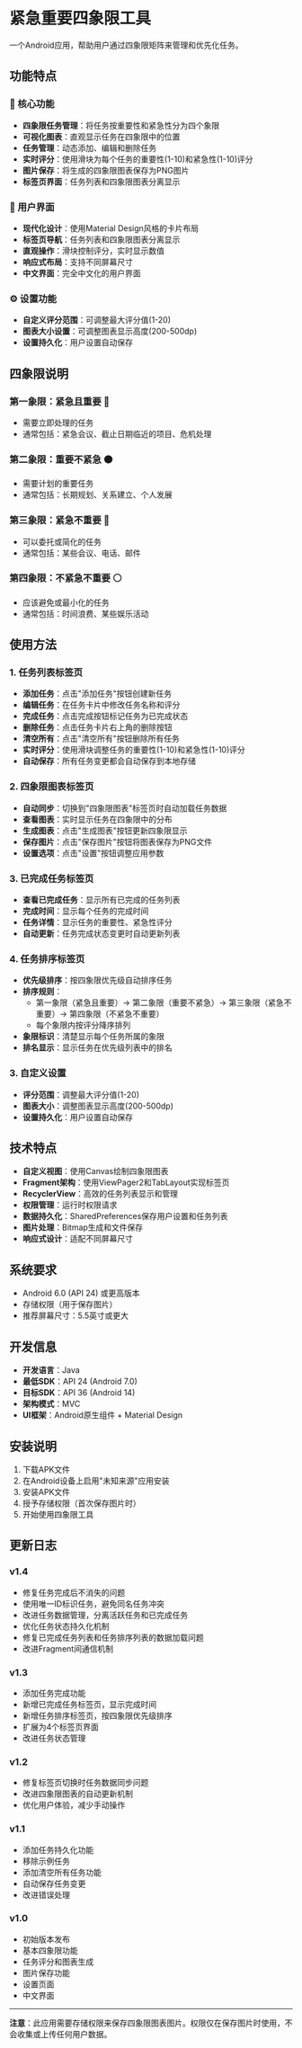 # 紧急重要四象限工具

一个Android应用，帮助用户通过四象限矩阵来管理和优先化任务。

## 功能特点

### 🎯 核心功能
- **四象限任务管理**：将任务按重要性和紧急性分为四个象限
- **可视化图表**：直观显示任务在四象限中的位置
- **任务管理**：动态添加、编辑和删除任务
- **实时评分**：使用滑块为每个任务的重要性(1-10)和紧急性(1-10)评分
- **图片保存**：将生成的四象限图表保存为PNG图片
- **标签页界面**：任务列表和四象限图表分离显示

### 🎨 用户界面
- **现代化设计**：使用Material Design风格的卡片布局
- **标签页导航**：任务列表和四象限图表分离显示
- **直观操作**：滑块控制评分，实时显示数值
- **响应式布局**：支持不同屏幕尺寸
- **中文界面**：完全中文化的用户界面

### ⚙️ 设置功能
- **自定义评分范围**：可调整最大评分值(1-20)
- **图表大小设置**：可调整图表显示高度(200-500dp)
- **设置持久化**：用户设置自动保存

## 四象限说明

### 第一象限：紧急且重要 🔴
- 需要立即处理的任务
- 通常包括：紧急会议、截止日期临近的项目、危机处理

### 第二象限：重要不紧急 🟠
- 需要计划的重要任务
- 通常包括：长期规划、关系建立、个人发展

### 第三象限：紧急不重要 🔵
- 可以委托或简化的任务
- 通常包括：某些会议、电话、邮件

### 第四象限：不紧急不重要 ⚪
- 应该避免或最小化的任务
- 通常包括：时间浪费、某些娱乐活动

## 使用方法

### 1. 任务列表标签页
- **添加任务**：点击"添加任务"按钮创建新任务
- **编辑任务**：在任务卡片中修改任务名称和评分
- **完成任务**：点击完成按钮标记任务为已完成状态
- **删除任务**：点击任务卡片右上角的删除按钮
- **清空所有**：点击"清空所有"按钮删除所有任务
- **实时评分**：使用滑块调整任务的重要性(1-10)和紧急性(1-10)评分
- **自动保存**：所有任务变更都会自动保存到本地存储

### 2. 四象限图表标签页
- **自动同步**：切换到"四象限图表"标签页时自动加载任务数据
- **查看图表**：实时显示任务在四象限中的分布
- **生成图表**：点击"生成图表"按钮更新四象限显示
- **保存图片**：点击"保存图片"按钮将图表保存为PNG文件
- **设置选项**：点击"设置"按钮调整应用参数

### 3. 已完成任务标签页
- **查看已完成任务**：显示所有已完成的任务列表
- **完成时间**：显示每个任务的完成时间
- **任务详情**：显示任务的重要性、紧急性评分
- **自动更新**：任务完成状态变更时自动更新列表

### 4. 任务排序标签页
- **优先级排序**：按四象限优先级自动排序任务
- **排序规则**：
  - 第一象限（紧急且重要）→ 第二象限（重要不紧急）→ 第三象限（紧急不重要）→ 第四象限（不紧急不重要）
  - 每个象限内按评分降序排列
- **象限标识**：清楚显示每个任务所属的象限
- **排名显示**：显示任务在优先级列表中的排名

### 3. 自定义设置
- **评分范围**：调整最大评分值(1-20)
- **图表大小**：调整图表显示高度(200-500dp)
- **设置持久化**：用户设置自动保存

## 技术特点

- **自定义视图**：使用Canvas绘制四象限图表
- **Fragment架构**：使用ViewPager2和TabLayout实现标签页
- **RecyclerView**：高效的任务列表显示和管理
- **权限管理**：运行时权限请求
- **数据持久化**：SharedPreferences保存用户设置和任务列表
- **图片处理**：Bitmap生成和文件保存
- **响应式设计**：适配不同屏幕尺寸

## 系统要求

- Android 6.0 (API 24) 或更高版本
- 存储权限（用于保存图片）
- 推荐屏幕尺寸：5.5英寸或更大

## 开发信息

- **开发语言**：Java
- **最低SDK**：API 24 (Android 7.0)
- **目标SDK**：API 36 (Android 14)
- **架构模式**：MVC
- **UI框架**：Android原生组件 + Material Design

## 安装说明

1. 下载APK文件
2. 在Android设备上启用"未知来源"应用安装
3. 安装APK文件
4. 授予存储权限（首次保存图片时）
5. 开始使用四象限工具

## 更新日志

### v1.4
- 修复任务完成后不消失的问题
- 使用唯一ID标识任务，避免同名任务冲突
- 改进任务数据管理，分离活跃任务和已完成任务
- 优化任务状态持久化机制
- 修复已完成任务列表和任务排序列表的数据加载问题
- 改进Fragment间通信机制

### v1.3
- 添加任务完成功能
- 新增已完成任务标签页，显示完成时间
- 新增任务排序标签页，按四象限优先级排序
- 扩展为4个标签页界面
- 改进任务状态管理

### v1.2
- 修复标签页切换时任务数据同步问题
- 改进四象限图表的自动更新机制
- 优化用户体验，减少手动操作

### v1.1
- 添加任务持久化功能
- 移除示例任务
- 添加清空所有任务功能
- 自动保存任务变更
- 改进错误处理

### v1.0
- 初始版本发布
- 基本四象限功能
- 任务评分和图表生成
- 图片保存功能
- 设置页面
- 中文界面

---

**注意**：此应用需要存储权限来保存四象限图表图片。权限仅在保存图片时使用，不会收集或上传任何用户数据。 